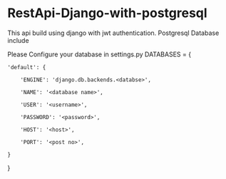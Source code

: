 # RestApi-Django-with-postgresql

This api build using django with jwt authentication.
Postgresql Database include

Please Configure your database in settings.py
DATABASES = {

    'default': {

        'ENGINE': 'django.db.backends.<databse>',

        'NAME': '<database name>',

        'USER': '<username>',

        'PASSWORD': '<password>',

        'HOST': '<host>',

        'PORT': '<post no>',

    }

}
